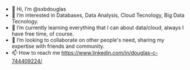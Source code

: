 - 👋 Hi, I’m @sxbdouglas
- 👀 I’m interested in Databases, Data Analysis, Cloud Tecnology, Big Data Tecnology.
- 🌱 I’m currently learning everything that I can about data/cloud, always I have free time, of course.
- 💞️ I’m looking to collaborate on other people's need, sharing my expertise with friends and community.
- 📫 How to reach me https://www.linkedin.com/in/douglas-c-744409224/

<!---
sxbdouglas/sxbdouglas is a ✨ special ✨ repository because its `README.md` (this file) appears on your GitHub profile.
You can click the Preview link to take a look at your changes.
--->
